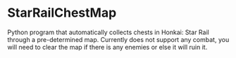 # StarRailChestMap
Python program that automatically collects chests in Honkai: Star Rail through a pre-determined map. 
Currently does not support any combat, you will need to clear the map if there is any enemies or else it will ruin it.

